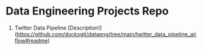 # Data Engineering Projects Repo

1. Twitter Data Pipeline
[Description!] (https://github.com/docksgit/dataeng/tree/main/twitter_data_pipeline_airflow#readme)
